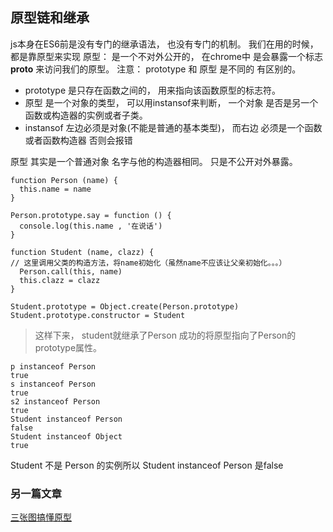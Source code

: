 ## 原型链和继承

js本身在ES6前是没有专门的继承语法， 也没有专门的机制。  我们在用的时候，都是靠原型来实现
原型： 是一个不对外公开的， 在chrome中 是会暴露一个标志 __proto__ 来访问我们的原型。
注意： prototype 和 原型 是不同的 有区别的。
+ prototype 是只存在函数之间的， 用来指向该函数原型的标志符。
+ 原型 是一个对象的类型， 可以用instansof来判断， 一个对象 是否是另一个 函数或构造器的实例或者子类。
+ instansof 左边必须是对象(不能是普通的基本类型)， 而右边 必须是一个函数 或者函数构造器  否则会报错

原型 其实是一个普通对象 名字与他的构造器相同。 只是不公开对外暴露。


```
function Person (name) {
  this.name = name
}

Person.prototype.say = function () {
  console.log(this.name , '在说话')
}

function Student (name, clazz) {
// 这里调用父类的构造方法，将name初始化（虽然name不应该让父亲初始化。。。）
  Person.call(this, name)
  this.clazz = clazz
}

Student.prototype = Object.create(Person.prototype)
Student.prototype.constructor = Student
```
> 这样下来， student就继承了Person 成功的将原型指向了Person的prototype属性。

```
p instanceof Person
true
s instanceof Person
true
s2 instanceof Person
true
Student instanceof Person
false
Student instanceof Object
true
```
Student 不是 Person 的实例所以 Student instanceof Person 是false


### 另一篇文章
 [三张图搞懂原型](http://www.cnblogs.com/shuiyi/p/5305435.html)
 
 
 
